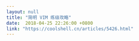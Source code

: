 ```yaml
---
layout: null
title: "简明 VIM 练级攻略"
date:  2018-04-25 22:26:00 +0800
link: "https://coolshell.cn/articles/5426.html"
---
```

